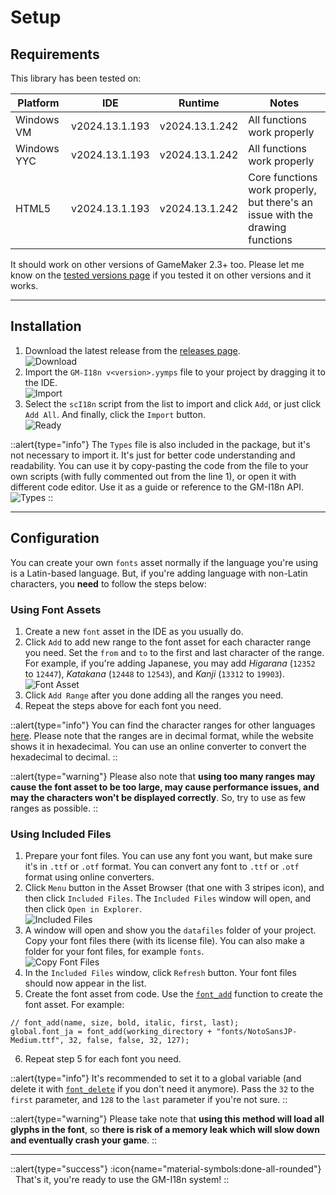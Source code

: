 # Setup

## Requirements

This library has been tested on:

| Platform    | IDE            | Runtime        | Notes |
|-------------|----------------|----------------|-------|
| Windows VM  | v2024.13.1.193 | v2024.13.1.242 | All functions work properly |
| Windows YYC | v2024.13.1.193 | v2024.13.1.242 | All functions work properly |
| HTML5       | v2024.13.1.193 | v2024.13.1.242 | Core functions work properly, but there's an issue with the drawing functions | 

It should work on other versions of GameMaker 2.3+ too. Please let me know on the [tested versions page](https://github.com/undervolta/GM-I18n/issues) if you tested it on other versions and it works.

---

## Installation

1. Download the latest release from the [releases page](https://github.com/undervolta/GM-I18n/releases). <br> <img src="/img/setup-1.webp" alt="Download" loading="lazy" class="max-w-100 h-auto" />
2. Import the `GM-I18n v<version>.yymps` file to your project by dragging it to the IDE. <br> <img src="/img/setup-2.webp" alt="Import" loading="lazy" class="max-w-100 h-auto" />
3. Select the `scI18n` script from the list to import and click `Add`, or just click `Add All`. And finally, click the `Import` button. <br> <img src="/img/setup-3.webp" alt="Ready" loading="lazy" class="max-w-100 h-auto" />

::alert{type="info"}
The `Types` file is also included in the package, but it's not necessary to import it. It's just for better code understanding and readability. You can use it by copy-pasting the code from the file to your own scripts (with fully commented out from the line 1), or open it with different code editor. Use it as a guide or reference to the GM-I18n API. <br> <img src="/img/setup-4.webp" alt="Types" loading="lazy" class="max-w-100 h-auto" />
::

---

## Configuration

You can create your own `fonts` asset normally if the language you're using is a Latin-based language. But, if you're adding language with non-Latin characters, you **need** to follow the steps below:

### Using Font Assets

1. Create a new `font` asset in the IDE as you usually do.
2. Click `Add` to add new range to the font asset for each character range you need. Set the `from` and `to` to the first and last character of the range. For example, if you're adding Japanese, you may add _Higarana_ (`12352` to `12447`), _Katakana_ (`12448` to `12543`), and _Kanji_ (`13312` to `19903`). <br> <img src="/img/config-1.webp" alt="Font Asset" loading="lazy" class="max-w-100 h-auto" />
3. Click `Add Range` after you done adding all the ranges you need. 
4. Repeat the steps above for each font you need.

::alert{type="info"}
You can find the character ranges for other languages [here](https://en.wikipedia.org/wiki/List_of_Unicode_characters). Please note that the ranges are in decimal format, while the website shows it in hexadecimal. You can use an online converter to convert the hexadecimal to decimal.
::

::alert{type="warning"}
Please also note that **using too many ranges may cause the font asset to be too large, may cause performance issues, and may the characters won't be displayed correctly**. So, try to use as few ranges as possible. 
::

### Using Included Files

1. Prepare your font files. You can use any font you want, but make sure it's in `.ttf` or `.otf` format. You can convert any font to `.ttf` or `.otf` format using online converters.
2. Click `Menu` button in the Asset Browser (that one with 3 stripes icon), and then click `Included Files`. The `Included Files` window will open, and then click `Open in Explorer`. <br> <img src="/img/config-2.webp" alt="Included Files" loading="lazy" class="max-w-100 h-auto" />
3. A window will open and show you the `datafiles` folder of your project. Copy your font files there (with its license file). You can also make a folder for your font files, for example `fonts`. <br> <img src="/img/config-3.webp" alt="Copy Font Files" loading="lazy" class="max-w-100 h-auto" />
4. In the `Included Files` window, click `Refresh` button. Your font files should now appear in the list. 
5. Create the font asset from code. Use the <a href="https://manual.gamemaker.io/lts/en/GameMaker_Language/GML_Reference/Asset_Management/Fonts/font_add.htm" target="_blank">`font_add`</a> function to create the font asset. For example: 

```javascript[objController - Create Event]
// font_add(name, size, bold, italic, first, last);
global.font_ja = font_add(working_directory + "fonts/NotoSansJP-Medium.ttf", 32, false, false, 32, 127);
```

6. Repeat step 5 for each font you need. 

::alert{type="info"}
It's recommended to set it to a global variable (and delete it with <a href="https://manual.gamemaker.io/lts/en/GameMaker_Language/GML_Reference/Asset_Management/Fonts/font_delete.htm" target="_blank">`font_delete`</a> if you don't need it anymore). Pass the `32` to the `first` parameter, and `128` to the `last` parameter if you're not sure.
::

::alert{type="warning"}
Please take note that **using this method will load all glyphs in the font**, so **there is risk of a memory leak which will slow down and eventually crash your game**.
::

---

::alert{type="success"}
:icon{name="material-symbols:done-all-rounded"} &nbsp; That's it, you're ready to use the GM-I18n system!
::
